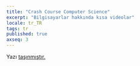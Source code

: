 ```yaml
---
title: "Crash Course Computer Science"
excerpt: "Bilgisayarlar hakkında kısa videolar"
locale: tr_TR
tags: tr
published: true
axseq: 3
---
```


<!-- markdownlint-capture -->
<!-- markdownlint-disable -->
<script type="text/javascript">
    window.location.href = "https://ayazar.dev/blog/19/crash-course-computer-science.html";
</script>
<!-- markdownlint-restore -->

Yazı [taşınmıştır.](https://ayazar.dev/blog/19/crash-course-computer-science.html)
